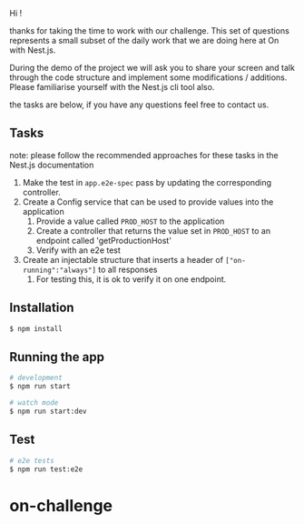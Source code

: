 
Hi !

thanks for taking the time to work with our challenge. 
This set of questions represents a small subset of the daily work that we are doing here at On with Nest.js.

During the demo of the project we will ask you to share your screen and talk through the code structure and
implement some modifications / additions. Please familiarise yourself with the Nest.js cli tool also.

the tasks are below, if you have any questions feel free to contact us.

## Tasks

note: please follow the recommended approaches for these tasks in the Nest.js documentation

1. Make the test in `app.e2e-spec` pass by updating the corresponding controller.
2. Create a Config service that can be used to provide values into the application
   1. Provide a value called `PROD_HOST` to the application
   2. Create a controller that returns the value set in `PROD_HOST` to an endpoint called 'getProductionHost'
   3. Verify with an e2e test
3. Create an injectable structure that inserts a header of `["on-running":"always"]` to all responses
   1. For testing this, it is ok to verify it on one endpoint.

## Installation

```bash
$ npm install
```

## Running the app

```bash
# development
$ npm run start

# watch mode
$ npm run start:dev
```

## Test

```bash
# e2e tests
$ npm run test:e2e
```



# on-challenge
